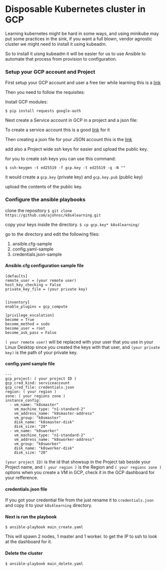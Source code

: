 # Disposable Kubernetes cluster in GCP

Learning kubernetes might be hard in some ways, and using minikube may put some practices in the sink, if you want a full blown, vendor agnostic cluster we might need to install it using kubeadm.

So to install it uisng kubeadm it will be easier for us to use Ansible to automate that process from provision to configuration.

### Setup your GCP account and Project

First setup your GCP account and user a free tier while learning this is a [link](https://cloud.google.com/free/docs/gcp-free-tier)

Then you need to follow the requisites:

Install GCP modules:

`$ pip install requests google-auth`

Next create a Service account in GCP in a project and a json file:

To create a service account this is a good [link](https://developers.google.com/identity/protocols/oauth2/service-account#creatinganaccount) for it

Then creating a json file for your JSON account this is the [link](https://developers.google.com/identity/protocols/oauth2/service-account#creatinganaccount)

add also a Project wide ssh keys for easier and upload the public key.

for you to create ssh keys you can use this command:

`$ ssh-keygen -t ed25519 -f gcp.key -t ed25519 -q -N ""`

it would create a `gcp.key` (private key) and `gcp.key.pub` (public key)

upload the contents of the public key.

### Configure the ansible playbooks

clone the repository
`$ git clone https://github.com/ajohnsc/k8s4learning.git`

copy your keys inside the directory.
`$ cp gcp.key* k8s4learning/`

go to the directory and edit the following files:
1. ansible.cfg-sample
2. config.yaml-sample
3. credentials.json-sample

#### Ansible.cfg configuration sample file
```$ cat ansible.cfg-sample
[defaults]
remote_user = (your remote user)
host_key_checking = False
private_key_file = (your private key)


[inventory]
enable_plugins = gcp_compute

[privilege_escalation]
become = True
become_method = sudo
become_user = root
become_ask_pass = False
```

`( your remote user)` will be replaced with your user that you use in your Linux Desktop since you created the keys with that user, and `(your private key)` is the path of your private key.

#### config.yaml sample file
```$ cat config.yaml-sample 
---
gcp_project: ( your project ID )
gcp_cred_kind: serviceaccount
gcp_cred_file: credentials.json
region: ( your region )
zone: ( your regions zone )
instance_config:
  - vm_name: "k8smaster"
    vm_machine_type: "n1-standard-2"
    vm_address_name: "k8smaster-address"
    vm_group: "k8smaster"
    disk_name: "k8smaster-disk"
    disk_size: "20"
  - vm_name: "k8sworker"
    vm_machine_type: "n1-standard-2"
    vm_address_name: "k8sworker-address"
    vm_group: "k8sworker"
    disk_name: "k8sworker-disk"
    disk_size: "20"
```

`(your project ID)` is the id that showsup in the Project tab beside your Project name, and `( your region )` is the Region and `( your regions zone )` options when you create a VM in GCP, check it in the GCP dashboard for your refference.


#### credentials.json file

If you got your credential file from the just rename it to `credentials.json` and copy it to your `k8s4learning` directory.

#### Next is run the playbook

`$ ansible-playbook main_create.yaml`

This will spawn 2 nodes, 1 master and 1 worker. to get the IP to ssh to look at the dashboard for it.

#### Delete the cluster

`$ ansible-playbook main_delete.yaml`